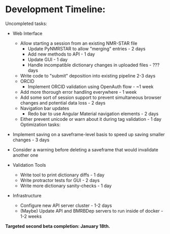 # Development Timeline: 

Uncompleted tasks:

* Web Interface
    * Allow starting a session from an existing NMR-STAR file
        * Update PyNMRSTAR to allow "merging" entries - 2 days
        * Add new methods to API - 1 day
        * Update GUI - 1 day
        * Handle incompatible dictionary changes in uploaded files - ??? days
    * Write code to "submit" deposition into existing pipeline 2-3 days
    * ORCID
        * Implement ORCID validation using OpenAuth flow - ~1 week
    * Add more thorough error handling everywhere - 1 week
    * Add some sort of session support to prevent simultaneous 
    browser changes and potential data loss - 2 days
    * Navigation bar updates
      * Redo bar to use Angular Material navigation elements - 2 days
    * Either prevent unicode or warn about it during tag validation - 1 day
Optimization tasks:
* Implement saving on a saveframe-level basis to speed up saving smaller changes - 3 days
* Consider a warning before deleting a saveframe that would invalidate another one

* Validation Tools
    * Write tool to print dictionary diffs - 1 day
    * Write protractor tests for GUI - 2 days
    * Write more dictionary sanity-checks - 1 day
     
* Infrastructure
    * Configure new API server cluster - 1-2 days
    * (Maybe) Update API and BMRBDep servers to run inside of docker - 1-2 weeks 

<b>Targeted second beta completion: January 18th.</b>
